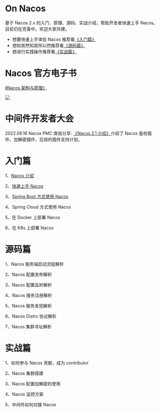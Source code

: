 # On Nacos

基于 Nacos 2.x 的入门、原理、源码、实战介绍，帮助开发者快速上手 Nacos。目前仍在完善中，欢迎大家共建。
- 想要快速上手体验 Nacos 推荐看[《入门篇》](#start)
- 想知其然知其所以然推荐看[《源码篇》](#sourceCode)
- 想进行实践操作推荐看[《实战篇》](#practice)


# Nacos 官方电子书
[《Nacos 架构与原理》](https://developer.aliyun.com/ebook/36?spm=a2c6h.20345107.ebook-index.28.ab5e4e645ldrMy)

![](https://tva1.sinaimg.cn/large/e6c9d24ely1h3imyk0dgsj20mo0e675e.jpg)

# 中间件开发者大会
2022.06.16 Nacos PMC 席翁分享: [《Nacos 2.1 介绍》](https://developer.aliyun.com/live/249208)介绍了 Nacos 鉴权插件、加解密插件、后续的插件支持计划。


# <a id="start">入门篇</a>
1、[Nacos 介绍](docs/Nacos%20介绍.md)

2、[快速上手 Nacos](docs/快速上手%20Nacos.md)

3、[Spring Boot 方式使用 Nacos](docs/Spring%20Boot%20方式使用%20Nacos.md)

4、Spring Cloud 方式使用 Nacos

5、在 Docker 上部署 Nacos

6、在 K8s 上部署 Nacos

# <a id="sourceCode">源码篇</a>
1、Nacos 服务端启动流程解析

2、Nacos 配置发布解析

3、Nacos 配置监听解析

4、Nacos 服务注册解析

5、Nacos 服务发现解析

6、Nacos Distro 协议解析

7、Nacos 集群寻址解析

# <a id="practice">实战篇</a>
1、如何参与 Nacos 贡献，成为 contributor

2、Nacos 集群搭建

3、Nacos 配置加解密的使用

4、Nacos 监控方案

5、中间件如何对接 Nacos